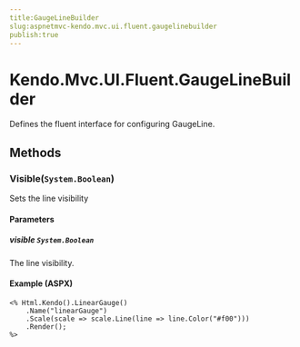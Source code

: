 ```yaml
---
title:GaugeLineBuilder
slug:aspnetmvc-kendo.mvc.ui.fluent.gaugelinebuilder
publish:true
---
```


# Kendo.Mvc.UI.Fluent.GaugeLineBuilder
Defines the fluent interface for configuring GaugeLine.



## Methods

### Visible(`System.Boolean`)
Sets the line visibility


#### Parameters

##### visible `System.Boolean`
The line visibility.




#### Example (ASPX)
    <% Html.Kendo().LinearGauge()
        .Name("linearGauge")
        .Scale(scale => scale.Line(line => line.Color("#f00")))
        .Render();
    %>



